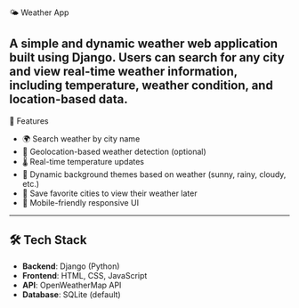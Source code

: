 🌤️ Weather App

A simple and dynamic weather web application built using **Django**. Users can search for any city and view real-time weather information, including temperature, weather condition, and location-based data.
---
🚀 Features

- 🌍 Search weather by city name
- 📍 Geolocation-based weather detection (optional)
- 🌡️ Real-time temperature updates
- 🌈 Dynamic background themes based on weather (sunny, rainy, cloudy, etc.)
- 💾 Save favorite cities to view their weather later
- 📱 Mobile-friendly responsive UI

---

## 🛠️ Tech Stack

- **Backend**: Django (Python)
- **Frontend**: HTML, CSS, JavaScript
- **API**: OpenWeatherMap API
- **Database**: SQLite (default)

